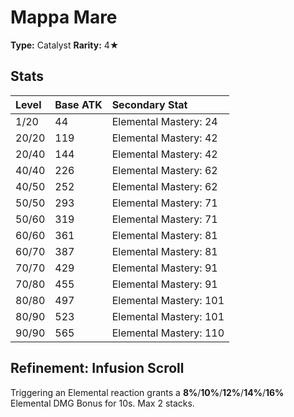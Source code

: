# Mappa Mare

**Type:** Catalyst
**Rarity:** 4★

## Stats

| Level | Base ATK | Secondary Stat |
| :--- | :--- | :--- |
| 1/20 | 44 | Elemental Mastery: 24 |
| 20/20 | 119 | Elemental Mastery: 42 |
| 20/40 | 144 | Elemental Mastery: 42 |
| 40/40 | 226 | Elemental Mastery: 62 |
| 40/50 | 252 | Elemental Mastery: 62 |
| 50/50 | 293 | Elemental Mastery: 71 |
| 50/60 | 319 | Elemental Mastery: 71 |
| 60/60 | 361 | Elemental Mastery: 81 |
| 60/70 | 387 | Elemental Mastery: 81 |
| 70/70 | 429 | Elemental Mastery: 91 |
| 70/80 | 455 | Elemental Mastery: 91 |
| 80/80 | 497 | Elemental Mastery: 101 |
| 80/90 | 523 | Elemental Mastery: 101 |
| 90/90 | 565 | Elemental Mastery: 110 |

## Refinement: Infusion Scroll

Triggering an Elemental reaction grants a **8%**/**10%**/**12%**/**14%**/**16%** Elemental DMG Bonus for 10s. Max 2 stacks.

